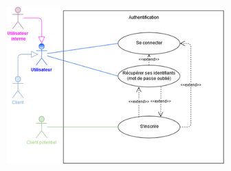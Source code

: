 ![Diagramme de cas pour le package 01-authentification](../../diagrammes/packages/01-authentification/01-uc-authentification.png)
